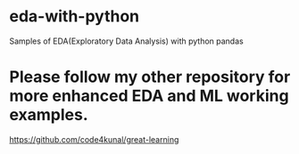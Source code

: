 # eda-with-python
Samples of EDA(Exploratory Data Analysis) with python pandas

# Please follow my other repository for more enhanced EDA and ML working examples.

https://github.com/code4kunal/great-learning
